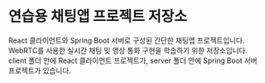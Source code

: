# 연습용 채팅앱 프로젝트 저장소

React 클라이언트와 Spring Boot 서버로 구성된 간단한 채팅앱 프로젝트입니다.  
WebRTC를 사용한 실시간 채팅 및 영상 통화 구현을 학습하기 위한 저장소입니다.  
client 폴더 안에 React 클라이언트 프로젝트가, server 폴더 안에 Spring Boot 서버 프로젝트가 있습니다.